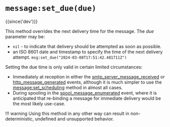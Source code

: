 # `message:set_due(due)`

{{since('dev')}}

This method overrides the next delivery time for the message.  The *due* parameter
may be:

* `nil` - to indicate that delivery should be attempted as soon as possible.
* an ISO 8601 date and timestamp to specify the time of the next delivery attempt.
  `msg:set_due("2024-03-08T17:51:42.481711Z")`

Setting the due time is only valid in certain limited circumstances:

* Immediately at reception in either the
  [smtp_server_message_received](../events/smtp_server_message_received.md) or
  [http_message_generated](../events/http_message_generated.md) events, although
  it is much simpler to use the [message:set_scheduling](set_scheduling.md) method
  in almost all cases.
* During spooling in the
  [spool_message_enumerated](../events/spool_message_enumerated.md) event, where
  it is anticipated that re-binding a message for immediate delivery would be
  the most likely use-case.

!!! warning
    Using this method in any other way can result in non-deterministic,
    undefined and unsupported behavior.

